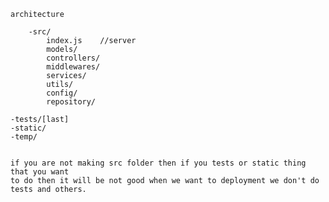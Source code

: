 `architecture`
      
        -src/
            index.js    //server
            models/
            controllers/
            middlewares/
            services/
            utils/
            config/
            repository/

    -tests/[last]
    -static/
    -temp/


    if you are not making src folder then if you tests or static thing that you want 
    to do then it will be not good when we want to deployment we don't do tests and others.


   